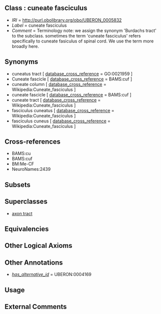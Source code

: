 
## Class : cuneate fasciculus

 * *IRI* = http://purl.obolibrary.org/obo/UBERON_0005832
 * *Label* = cuneate fasciculus
 * *Comment* = Terminology note: we assign the synonym 'Burdachs tract' to the subclass. sometimes the term 'cuneate fasciculus' refers specifically to cuneate fasiculus of spinal cord. We use the term more broadly here.

## Synonyms

 * cuneatus tract [ [database_cross_reference](../../ef/oboInOwl#hasDbXref.md) = GO:0021959 ]
 * Cuneate fascicle [ [database_cross_reference](../../ef/oboInOwl#hasDbXref.md) = BAMS:cuf ]
 * cuneate column [ [database_cross_reference](../../ef/oboInOwl#hasDbXref.md) = Wikipedia:Cuneate_fasciculus ]
 * cuneate fascicle [ [database_cross_reference](../../ef/oboInOwl#hasDbXref.md) = BAMS:cuf ]
 * cuneate tract [ [database_cross_reference](../../ef/oboInOwl#hasDbXref.md) = Wikipedia:Cuneate_fasciculus ]
 * fasciculus cuneatus [ [database_cross_reference](../../ef/oboInOwl#hasDbXref.md) = Wikipedia:Cuneate_fasciculus ]
 * fasciculus cuneus [ [database_cross_reference](../../ef/oboInOwl#hasDbXref.md) = Wikipedia:Cuneate_fasciculus ]

## Cross-references

 * BAMS:cu
 * BAMS:cuf
 * BM:Me-CF
 * NeuroNames:2439

## Subsets


## Superclasses

 * [axon tract](../../UBERON/18/UBERON_0001018.md)

## Equivalencies


## Other Logical Axioms


## Other Annotations

 * *[has_alternative_id](../../Id/oboInOwl#hasAlternativeId.md)* = UBERON:0004169

## Usage


## External Comments

